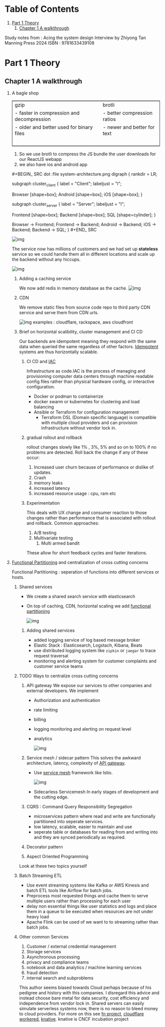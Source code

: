 
# Table of Contents

1.  [Part 1 Theory](#org0829574)
    1.  [Chapter 1 A walkthrough](#org638c7c5)

Study notes from : 
Acing the system design Interview by Zhiyong Tan
Manning Press 2024
ISBN : 9781633439108


<a id="org0829574"></a>

# Part 1 Theory


<a id="org638c7c5"></a>

## Chapter 1 A walkthrough

1.  A bagle shop

    <table border="2" cellspacing="0" cellpadding="6" rules="groups" frame="hsides">
    
    
    <colgroup>
    <col  class="org-left" />
    
    <col  class="org-left" />
    </colgroup>
    <tbody>
    <tr>
    <td class="org-left">gzip</td>
    <td class="org-left">brotli</td>
    </tr>
    
    
    <tr>
    <td class="org-left">- faster in compression and decompression</td>
    <td class="org-left">- better compression ratios</td>
    </tr>
    
    
    <tr>
    <td class="org-left">- older and better used for binary files</td>
    <td class="org-left">- newer and better for text</td>
    </tr>
    
    
    <tr>
    <td class="org-left">&#xa0;</td>
    <td class="org-left">&#xa0;</td>
    </tr>
    </tbody>
    </table>
    
    1.  So we use brotli to compress the JS bundle the user downloads
        for our ReactJS webapp
    2.  we also have ios and android app
    
    \#+BEGIN\_ SRC dot :file system-architecture.png
    digraph {
    rankdir = LR;
    
    subgraph cluster<sub>client</sub> {
    label = "Client";
    labeljust = "l";
    
    Browser [shape=box];
    Android [shape=box];
    iOS [shape=box];
    }
    
    subgraph cluster<sub>server</sub> {
    label = "Server";
    labeljust = "l";
    
    Frontend [shape=box];
    Backend [shape=box];
    SQL [shape=cylinder];
    }
    
    Browser -> Frontend;
    Frontend -> Backend;
    Android -> Backend;
    iOS -> Backend;
    Backend -> SQL;
    }
    \#+END\_ SRC
    
    ![img](system-architecture.png)
    
    The service now has millions of customers and we had set up **stateless**
    service so we could handle them all in different locations and scale
    up the backend without any hiccups.
    
    ![img](geodns.png)
    
    1.  Adding a caching service
    
        We now add redis in memory database as the cache.
        ![img](./images/cashing_redis.png)
    
    2.  CDN
    
        We remove static files from source code repo to third party CDN
        service and serve them from CDN urls.
        
        ![img](./images/csn.png)
        examples : cloudflare, rackspace, aws cloudfront
    
    3.  Brief on horizontal scalibility, cluster management and CI CD
    
        Our backends are <a id="org78ef3ef">idempotent</a> meaning they respond with the
        same data when queried the same regardless of other factors.
        <a href="#org78ef3ef">Idempotent</a> systems are thus horizontally scalable.
        
        1.  CI CD and <a href="#orgc153f3d">IAC</a>
        
            <a id="orgdacfd99">Infrastructure as code</a>.<a id="orgc153f3d">IAC</a> is the process of managing
            and provisioning computer data centers through machine readable
            config files rather than physical hardware config, or
            interactive configuration.
            
            -   Docker or podman to containerize
            -   docker swarm or kubernetes for clustering and load balancing
            -   Ansible or Terraform for configuration management
                -   Terraform DSL (Domain specific language) is compatible with
                    multiple cloud providers and can provision infrastructure
                    without vendor lock in.
        
        2.  gradual rollout and rollback
        
            rollout changes slowly like 1% , 3%, 5% and so on to 100% if no
            problems are detected. Roll back the change if any of these
            occur:
            
            1.  Increased user churn because of performance or dislike of updates.
            2.  Crash
            3.  memory leaks
            4.  increased latency
            5.  increased resource usage : cpu, ram etc
        
        3.  Experimentation
        
            This deals with UX change and consumer reaction to those
            changes rather than performance that is associated with rollout
            and rollback. Common approaches:
            
            1.  A/B testing
            2.  Multivariate testing
                1.  Multi armed bandit
            
            These allow for short feedback cycles and faster iterations.

2.  <a href="#org301204d">Functional Partitioning</a> and centralization of cross cutting concerns

    <a id="org301204d">Functional Partitioning</a> : seperation of functions into
    different services or hosts.
    
    1.  Shared services
    
        -   We create a shared search service with elasticsearch
        -   On top of caching, CDN, horizontal scaling we add <a href="#org301204d">functional
            partitioning</a>
            
            ![img](./images/funcpartition.png)
        
        1.  Adding shared services
        
            -   added logging service of log based message broker
            -   <a id="orgdff6a21">Elastic Stack</a> : Elasticsearch, Logstach, Kibana, Beats
            -   use <a id="orga8d82d9">distributed logging</a> system like `zipkin` or `jaegar` to
                trace request traversal
            -   monitoring and alerting system for customer complaints and
                customer service teams
    
    2.  TODO Ways to centralize cross cutting concerns
    
        1.  <a id="org23777bd">API gateway</a>
            We expose our services to other companies and external
            developers. We implement
            -   Authorization and authentication
            -   rate limiting
            -   billing
            -   logging monitoring and alerting on request level
            -   analytics
                
                ![img](./images/apigateway.png)
        
        2.  <a id="org6e9dee8">Service mesh</a> / <a id="orgc249bfe">sidecar pattern</a>
            This solves the awkward architecture, latency, complexity of
            <a href="#org23777bd">API gateway</a>.
            -   Use <a href="#org6e9dee8">service mesh</a> framework like Istio.
                
                ![img](./images/servicemesh.png)
            
            -   Sidecarless Servicemesh
                In early stages of development and the cutting edge.
        
        3.  <a id="org37ca202">CQRS</a> : Command Query Responsibility Segregation
            -   microservices pattern where read and write are
                functionally partitioned into seperate services.
            -   low latency, scalable, easier to maintain and use
            -   seperate table or databases for reading from and writing
                into and they are synced periodically as required.
        
        4.  Decorator pattern
        
        5.  Aspect Oriented Programming
        
        Look at these two topics yourself
    
    3.  Batch Streaming ETL
    
        -   Use event streaming systems like Kafka or AWS Kinesis  and
            batch ETL tools like Airflow for batch jobs.
        -   Preprocess most requested things and cache them to serve
            multiple users rather than processing for each user
        -   delay non essential things like user statistics and logs and
            place them in a queue to be executed when resources are not
            under heavy load
        -   Apache Flink can be used of we want to to streaming rather
            than batch jobs.
    
    4.  Other common Services
    
        1.  Customer / external credential management
        2.  Storage services
        3.  Asynchronous processing
        4.  privacy and compliance teams
        5.  notebook and data analytics /  machine learning services
        6.  fraud detection
        7.  internal search and subproblems
        
        This author seems biased towards Cloud perhaps because of his pedigree
        and history with this companies. I disregard this advice and instead
        choose bare metal for data security, cost efficiency and independence
        from vendor lock in. Shared servers can easily simulate serverless
        systems now, there is no reason to bleed money to cloud providers.
        For more on this see [fn project](https://fnproject.io/), [cloudflare workered](https://blog.cloudflare.com/workerd-open-source-workers-runtime/), [knative](https://knative.dev/docs/). knative is CNCF incubation project

